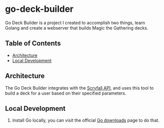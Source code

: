 # go-deck-builder

Go Deck Builder is a project I created to accomplish two things, learn Golang and create a webserver that builds Magic
the Gathering decks.

## Table of Contents
- [Architecture](#architecture)
- [Local Development](#local-development)

## Architecture
The Go Deck Builder integrates with the [Scryfall API](https://scryfall.com/docs/api), and uses this tool to build a deck for a user based on their
specified parameters.

## Local Development
1. Install Go locally, you can visit the official [Go downloads](https://golang.org/dl/) page to do that.